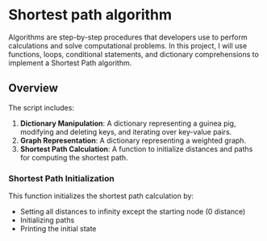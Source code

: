 # Shortest path algorithm
Algorithms are step-by-step procedures that developers use to perform calculations and solve computational problems.
In this project, I will use functions, loops, conditional statements, and dictionary comprehensions to implement a Shortest Path algorithm.

## Overview

The script includes:
1. **Dictionary Manipulation**: A dictionary representing a guinea pig, modifying and deleting keys, and iterating over key-value pairs.
2. **Graph Representation**: A dictionary representing a weighted graph.
3. **Shortest Path Calculation**: A function to initialize distances and paths for computing the shortest path.

### Shortest Path Initialization

This function initializes the shortest path calculation by:
- Setting all distances to infinity except the starting node (0 distance)
- Initializing paths
- Printing the initial state
